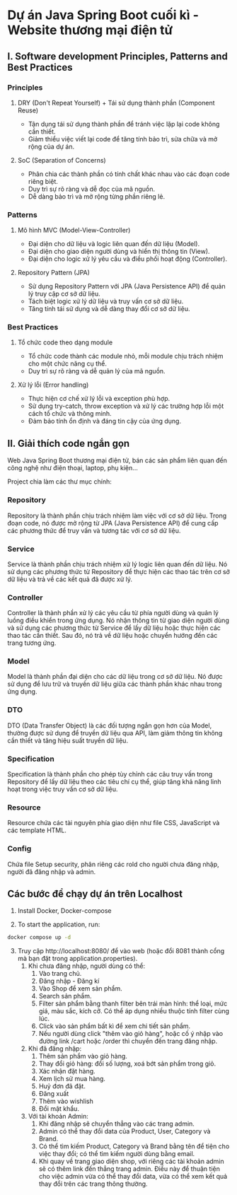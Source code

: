 # Dự án Java Spring Boot cuối kì - Website thương mại điện tử


## I. Software development Principles, Patterns and Best Practices

### Principles
1. DRY (Don't Repeat Yourself) + Tái sử dụng thành phần (Component Reuse)
    - Tận dụng tái sử dụng thành phần để tránh việc lặp lại code không cần thiết.
    - Giảm thiểu việc viết lại code để tăng tính bảo trì, sửa chữa và mở rộng của dự án.

2. SoC (Separation of Concerns)
    - Phân chia các thành phần có tính chất khác nhau vào các đoạn code riêng biệt.
    - Duy trì sự rõ ràng và dễ đọc của mã nguồn.
    - Dễ dàng bảo trì và mở rộng từng phần riêng lẻ.

### Patterns
1. Mô hình MVC (Model-View-Controller)
    - Đại diện cho dữ liệu và logic liên quan đến dữ liệu (Model).
    - Đại diện cho giao diện người dùng và hiển thị thông tin (View).
    - Đại diện cho logic xử lý yêu cầu và điều phối hoạt động (Controller).

2. Repository Pattern (JPA)
    - Sử dụng Repository Pattern với JPA (Java Persistence API) để quản lý truy cập cơ sở dữ liệu.
    - Tách biệt logic xử lý dữ liệu và truy vấn cơ sở dữ liệu.
    - Tăng tính tái sử dụng và dễ dàng thay đổi cơ sở dữ liệu.

### Best Practices
1. Tổ chức code theo dạng module
    - Tổ chức code thành các module nhỏ, mỗi module chịu trách nhiệm cho một chức năng cụ thể.
    - Duy trì sự rõ ràng và dễ quản lý của mã nguồn.

2. Xử lý lỗi (Error handling)
    - Thực hiện cơ chế xử lý lỗi và exception phù hợp.
    - Sử dụng try-catch, throw exception và xử lý các trường hợp lỗi một cách tổ chức và thông minh.
    - Đảm bảo tính ổn định và đáng tin cậy của ứng dụng.

## II. Giải thích code ngắn gọn
Web Java Spring Boot thương mại điện tử, bán các sản phẩm liên quan đến công nghệ như điện thoại, laptop, phụ kiện...
<!-- 
Sơ đồ UML:
![UML](./snapshots/diagram.png) -->

Project chia làm các thư mục chính:
### Repository
Repository là thành phần chịu trách nhiệm làm việc với cơ sở dữ liệu. Trong đoạn code, nó được mở rộng từ JPA (Java Persistence API) để cung cấp các phương thức để truy vấn và tương tác với cơ sở dữ liệu.

### Service

Service là thành phần chịu trách nhiệm xử lý logic liên quan đến dữ liệu. Nó sử dụng các phương thức từ Repository để thực hiện các thao tác trên cơ sở dữ liệu và trả về các kết quả đã được xử lý.

### Controller

Controller là thành phần xử lý các yêu cầu từ phía người dùng và quản lý luồng điều khiển trong ứng dụng. Nó nhận thông tin từ giao diện người dùng và sử dụng các phương thức từ Service để lấy dữ liệu hoặc thực hiện các thao tác cần thiết. Sau đó, nó trả về dữ liệu hoặc chuyển hướng đến các trang tương ứng.

### Model

Model là thành phần đại diện cho các dữ liệu trong cơ sở dữ liệu. Nó được sử dụng để lưu trữ và truyền dữ liệu giữa các thành phần khác nhau trong ứng dụng.

### DTO

DTO (Data Transfer Object) là các đối tượng ngắn gọn hơn của Model, thường được sử dụng để truyền dữ liệu qua API, làm giảm thông tin không cần thiết và tăng hiệu suất truyền dữ liệu.

### Specification
Specification là thành phần cho phép tùy chỉnh các câu truy vấn trong Repository để lấy dữ liệu theo các tiêu chí cụ thể, giúp tăng khả năng linh hoạt trong việc truy vấn cơ sở dữ liệu.

### Resource
Resource chứa các tài nguyên phía giao diện như file CSS, JavaScript và các template HTML. 

### Config
Chứa file Setup security, phân riêng các rold cho người chưa đăng nhập, người đã đăng nhập và admin.


## Các bước để chạy dự án trên Localhost
1. Install Docker, Docker-compose
   
2. To start the application, run:
```bash
docker compose up -d
```
    

3. Truy cập http://localhost:8080/ để vào web (hoặc đổi 8081 thành cổng mà bạn đặt trong application.properties).
    1. Khi chưa đăng nhập, người dùng có thể:
        1. Vào trang chủ.
        2. Đăng nhập - Đăng kí
        3. Vào Shop để xem sản phẩm.
        4. Search sản phẩm.
        5. Filter sản phẩm bằng thanh filter bên trái màn hình: thể loại, mức giá, màu sắc, kích cỡ. Có thể áp dụng nhiều thuộc tính filter cùng lúc.
        6. Click vào sản phẩm bất kì để xem chi tiết sản phẩm.
        7. Nếu người dùng click "thêm vào giỏ hàng", hoặc cố ý nhập vào đường link /cart hoặc /order thì chuyển đến trang đăng nhập.
    2. Khi đã đăng nhập:
        1. Thêm sản phẩm vào giỏ hàng.
        2. Thay đổi giỏ hàng: đổi số lượng, xoá bớt sản phẩm trong giỏ.
        3. Xác nhận đặt hàng.
        4. Xem lịch sử mua hàng.
        5. Huỷ đơn đã đặt.
        6. Đăng xuất
        7. Thêm vào wishlish
        8. Đổi mật khẩu.
    3. Với tài khoản Admin:
        1. Khi đăng nhập sẽ chuyển thẳng vào các trang admin.
        2. Admin có thể thay đổi data của Product, User, Category và Brand. 
        3. Có thể tìm kiếm Product, Category và Brand bằng tên để tiện cho việc thay đổi; có thể tìm kiếm người dùng bằng email.
        4. Khi quay về trang giao diện shop, với riêng các tài khoản admin sẽ có thêm link đến thẳng trang admin. Điều này để thuận tiện cho việc admin vừa có thể thay đổi data, vừa có thể xem kết quả thay đổi trên các trang thông thường.
   




